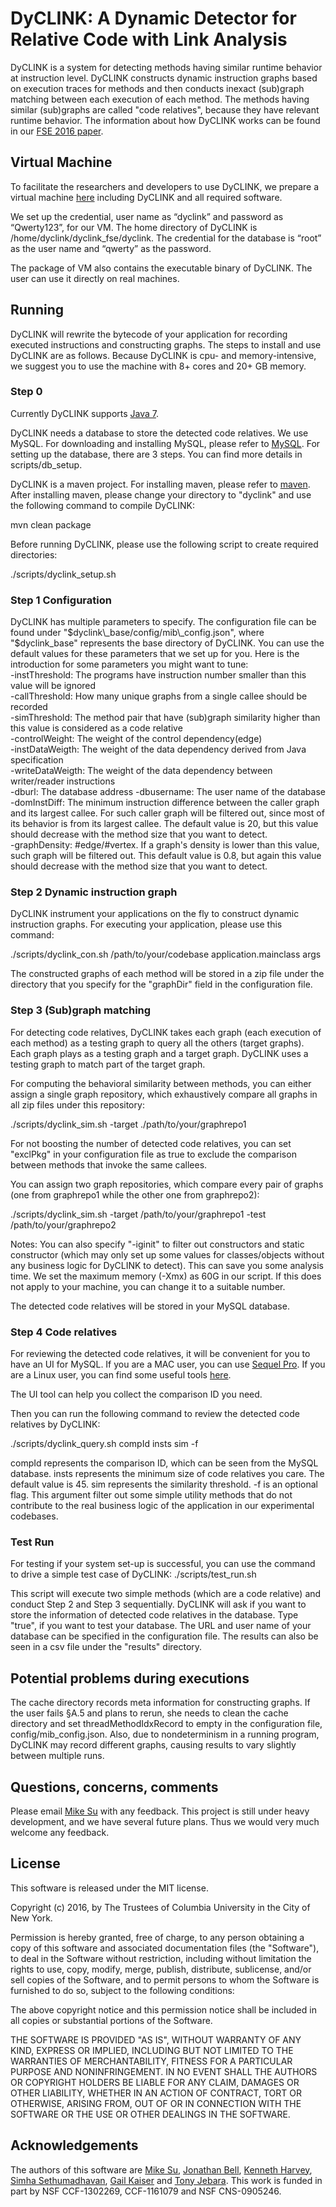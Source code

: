 DyCLINK: A Dynamic Detector for Relative Code with Link Analysis
========


DyCLINK is a system for detecting methods having similar runtime behavior at instruction level. DyCLINK constructs dynamic instruction graphs based on execution traces for methods and then conducts inexact (sub)graph matching between each execution of each method. The methods having similar (sub)graphs are called "code relatives", because they have relevant runtime behavior. The information about how DyCLINK works can be found in our [FSE 2016 paper](http://jonbell.net/fse_16_dyclink.pdf).

Virtual Machine
-------
To facilitate the researchers and developers to use DyCLINK, we prepare a virtual machine [here](https://drive.google.com/file/d/0B-Sb0pnsw61vWEdraHd3OE41YUk/view?usp=sharing) including DyCLINK and all required software.

We set up the credential, user name as “dyclink” and password as “Qwerty123”, for our VM. 
The home directory of DyCLINK is /home/dyclink/dyclink\_fse/dyclink. 
The credential for the database is “root” as the user name and “qwerty” as the password.

The package of VM also contains the executable binary of DyCLINK.
The user can use it directly on real machines.

Running
-------
DyCLINK will rewrite the bytecode of your application for recording executed instructions and constructing graphs. The steps to install and use DyCLINK are as follows.
Because DyCLINK is cpu- and memory-intensive, we suggest you to use the machine with 8+ cores and 20+ GB memory.

### Step 0
Currently DyCLINK supports [Java 7](http://www.oracle.com/technetwork/java/javase/downloads/jdk7-downloads-1880260.html).

DyCLINK needs a database to store the detected code relatives. We use MySQL. For downloading and installing MySQL, please refer to [MySQL](https://www.mysql.com/). For setting up the database, there are 3 steps. You can find more details in scripts/db\_setup.


DyCLINK is a maven project. For installing maven, please refer to [maven](https://maven.apache.org/install.html). After installing maven, please change your directory to "dyclink" and use the following command to compile DyCLINK:

mvn clean package

Before running DyCLINK, please use the following script to create required directories:

./scripts/dyclink\_setup.sh

### Step 1 Configuration
DyCLINK has multiple parameters to specify. The configuration file can be found under "$dyclink\_base/config/mib\_config.json", where "$dyclink\_base" represents the base directory of DyCLINK. You can use the default values for these parameters that we set up for you. Here is the introduction for some parameters you might want to tune: <br />
  -instThreshold: The programs have instruction number smaller than this value will be ignored <br />
  -callThreshold: How many unique graphs from a single callee should be recorded <br />
  -simThreshold: The method pair that have (sub)graph similarity higher than this value is considered as a code relative <br />
  -controlWeight: The weight of the control dependency(edge) <br />
  -instDataWeigth: The weight of the data dependency derived from Java specification <br />
  -writeDataWeigth: The weight of the data dependency between writer/reader instructions <br />
  -dburl: The database address
  -dbusername: The user name of the database <br />
  -domInstDiff: The minimum instruction difference between the caller graph and its largest callee. For such caller graph will be filtered out, since most of its behavior is from its largest callee. The default value is 20, but this value should decrease with the method size that you want to detect. <br />
  -graphDensity: #edge/#vertex. If a graph's density is lower than this value, such graph will be filtered out. This default value is 0.8, but again this value should decrease with the method size that you want to detect.

### Step 2 Dynamic instruction graph
DyCLINK instrument your applications on the fly to construct dynamic instruction graphs. For executing your application, please use this command:

./scripts/dyclink\_con.sh /path/to/your/codebase application.mainclass args 

The constructed graphs of each method will be stored in a zip file under the directory that you specify for the "graphDir" field in the configuration file.

### Step 3 (Sub)graph matching
For detecting code relatives, DyCLINK takes each graph (each execution of each method) as a testing graph to query all the others (target graphs). Each graph plays as a testing graph and a target graph. DyCLINK uses a testing graph to match part of the target graph.

For computing the behavioral similarity between methods, you can either assign a single graph repository, which exhaustively compare all graphs in all zip files under this repository:

./scripts/dyclink\_sim.sh -target ./path/to/your/graphrepo1

For not boosting the number of detected code relatives, you can set "exclPkg" in your configuration file as true to exclude the comparison between methods that invoke the same callees.

You can assign two graph repositories, which compare every pair of graphs (one from graphrepo1 while the other one from graphrepo2):

./scripts/dyclink\_sim.sh -target /path/to/your/graphrepo1 -test /path/to/your/graphrepo2

Notes: You can also specify "-iginit" to filter out constructors and static constructor (which may only set up some values for classes/objects without any business logic for DyCLINK to detect). This can save you some analysis time. We set the maximum memory (-Xmx) as 60G in our script. If this does not apply to your machine, you can change it to a suitable number.

The detected code relatives will be stored in your MySQL database.

### Step 4 Code relatives
For reviewing the detected code relatives, it will be convenient for you to have an UI for MySQL. If you are a MAC user, you can use [Sequel Pro](http://www.sequelpro.com/). If you are a Linux user, you can find some useful tools [here](http://alternativeto.net/software/sequel-pro/?platform=linux).

The UI tool can help you collect the comparison ID you need.

Then you can run the following command to review the detected code relatives by DyCLINK:

./scripts/dyclink\_query.sh compId insts sim -f 

compId represents the comparison ID, which can be seen from the MySQL database. insts represents the minimum size of code relatives you care. The default value is 45. sim represents the similarity threshold. -f is an optional flag. This argument filter out some simple utility methods that do not contribute to the real business logic of the application in our experimental codebases.

### Test Run
For testing if your system set-up is successful, you can use the command to drive a simple test case of DyCLINK:
./scripts/test\_run.sh

This script will execute two simple methods (which are a code relative) and conduct Step 2 and Step 3 sequentially. DyCLINK will ask if you want to store the information of detected code relatives in the database. Type "true", if you want to test your database. The URL and user name of your database can be specified in the configuration file. The results can also be seen in a csv file under the "results" directory.

Potential problems during executions
-------
The cache directory records meta information for constructing graphs. 
If the user fails §A.5 and plans to rerun, she needs to clean the cache directory and set threadMethodIdxRecord to empty in the configuration file, config/mib\_config.json. 
Also, due to nondeterminism in a running program, DyCLINK may record different graphs, causing results to vary slightly between multiple runs.

Questions, concerns, comments
-------
Please email [Mike Su](mailto:mikefhsu@cs.columbia.edu) with any feedback. This project is still under heavy development, and we have several future plans. Thus we would very much welcome any feedback.

License
-------
This software is released under the MIT license.

Copyright (c) 2016, by The Trustees of Columbia University in the City of New York.

Permission is hereby granted, free of charge, to any person obtaining a copy of this software and associated documentation files (the "Software"), to deal in the Software without restriction, including without limitation the rights to use, copy, modify, merge, publish, distribute, sublicense, and/or sell copies of the Software, and to permit persons to whom the Software is furnished to do so, subject to the following conditions:

The above copyright notice and this permission notice shall be included in all copies or substantial portions of the Software.

THE SOFTWARE IS PROVIDED "AS IS", WITHOUT WARRANTY OF ANY KIND, EXPRESS OR IMPLIED, INCLUDING BUT NOT LIMITED TO THE WARRANTIES OF MERCHANTABILITY, FITNESS FOR A PARTICULAR PURPOSE AND NONINFRINGEMENT. IN NO EVENT SHALL THE AUTHORS OR COPYRIGHT HOLDERS BE LIABLE FOR ANY CLAIM, DAMAGES OR OTHER LIABILITY, WHETHER IN AN ACTION OF CONTRACT, TORT OR OTHERWISE, ARISING FROM, OUT OF OR IN CONNECTION WITH THE SOFTWARE OR THE USE OR OTHER DEALINGS IN THE SOFTWARE.

Acknowledgements
--------
The authors of this software are [Mike Su](mailto:mikefhsu@cs.columbia.edu), [Jonathan Bell](mailto:jbell@cs.columbia.edu), [Kenneth Harvey](mailto:kh2333@caa.columbia.edu), [Simha Sethumadhavan](mailto:simha@cs.columbia.edu), [Gail Kaiser](mailto:kaiser@cs.columbia.edu) and [Tony Jebara](mailto:jebara@cs.columbia.edu). This work is funded in part by NSF CCF-1302269, CCF-1161079 and NSF CNS-0905246.

